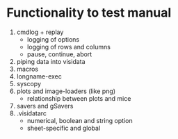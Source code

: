 # Functionality to test manual
1. cmdlog + replay
    - logging of options
    - logging of rows and columns
    - pause, continue, abort
2. piping data into visidata
3. macros
4. longname-exec
5. syscopy
6. plots and image-loaders (like png)
    - relationship between plots and mice
7. savers and gSavers
8. .visidatarc
    - numerical, boolean and string option
    - sheet-specific and global
